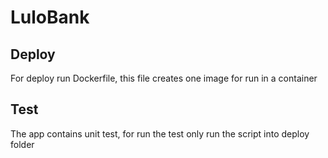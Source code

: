 # LuloBank

## Deploy

For deploy run Dockerfile, this file creates one image for run in a container

## Test

The app contains unit test, for run the test only run the script into deploy folder